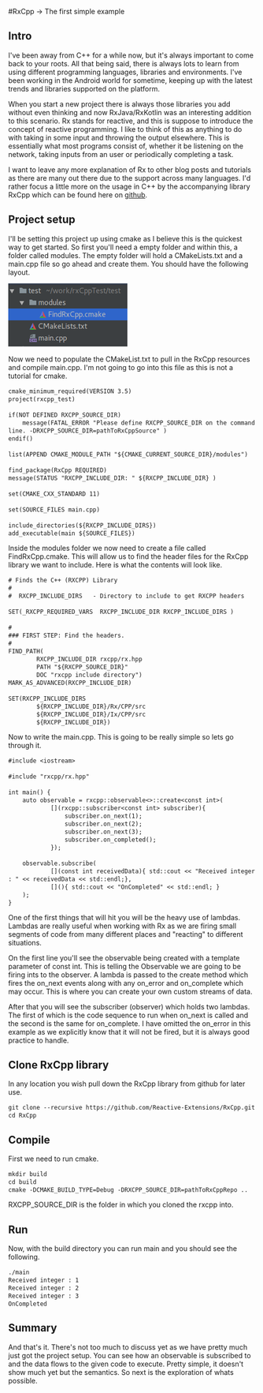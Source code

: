 #RxCpp -> The first simple example

## Intro
I've been away from C++ for a while now, but it's always important to come back to your roots.  All that being said, there is always lots to learn from using different programming languages, libraries and environments.  I've been working in the Android world for sometime, keeping up with the latest trends and libraries supported on the platform.

When you start a new project there is always those libraries you add without even thinking and now RxJava/RxKotlin was an interesting addition to this scenario. Rx stands for reactive, and this is suppose to introduce the concept of reactive programming. I like to think of this as anything to do with taking in some input and throwing the output elsewhere. This is essentially what most programs consist of, whether it be listening on the network, taking inputs from an user or periodically completing a task.

I want to leave any more explanation of Rx to other blog posts and tutorials as there are many out there due to the support across many languages. I'd rather focus a little more on the usage in C++ by the accompanying library RxCpp which can be found here on [github](https://github.com/Reactive-Extensions/RxCpp).

## Project setup
 I'll be setting this project up using cmake as I believe this is the quickest way to get started. So first you'll need a empty folder and within this, a folder called modules. The empty folder will hold a CMakeLists.txt and a main.cpp file so go ahead and create them. You should have the following layout.

![folder layout](../img/rxcppFolderLayout.png)

Now we need to populate the CMakeList.txt to pull in the RxCpp resources and compile main.cpp. I'm not going to go into this file as this is not a tutorial for cmake.

    cmake_minimum_required(VERSION 3.5)
    project(rxcpp_test)

    if(NOT DEFINED RXCPP_SOURCE_DIR)
        message(FATAL_ERROR "Please define RXCPP_SOURCE_DIR on the command line. -DRXCPP_SOURCE_DIR=pathToRxCppSource" )
    endif()

    list(APPEND CMAKE_MODULE_PATH "${CMAKE_CURRENT_SOURCE_DIR}/modules")

    find_package(RxCpp REQUIRED)
    message(STATUS "RXCPP_INCLUDE_DIR: " ${RXCPP_INCLUDE_DIR} )

    set(CMAKE_CXX_STANDARD 11)

    set(SOURCE_FILES main.cpp)

    include_directories(${RXCPP_INCLUDE_DIRS})
    add_executable(main ${SOURCE_FILES})
Inside the modules folder we now need to create a file called FindRxCpp.cmake. This will allow us to find the header files for the RxCpp library we want to include. Here is what the contents will look like.

    # Finds the C++ (RXCPP) Library
    #
    #  RXCPP_INCLUDE_DIRS   - Directory to include to get RXCPP headers

    SET(_RXCPP_REQUIRED_VARS  RXCPP_INCLUDE_DIR RXCPP_INCLUDE_DIRS )

    #
    ### FIRST STEP: Find the headers.
    #
    FIND_PATH(
            RXCPP_INCLUDE_DIR rxcpp/rx.hpp
            PATH "${RXCPP_SOURCE_DIR}"
            DOC "rxcpp include directory")
    MARK_AS_ADVANCED(RXCPP_INCLUDE_DIR)

    SET(RXCPP_INCLUDE_DIRS
            ${RXCPP_INCLUDE_DIR}/Rx/CPP/src
            ${RXCPP_INCLUDE_DIR}/Ix/CPP/src
            ${RXCPP_INCLUDE_DIR})

Now to write the main.cpp. This is going to be really simple so lets go through it.

    #include <iostream>

    #include "rxcpp/rx.hpp"

    int main() {
        auto observable = rxcpp::observable<>::create<const int>(
                [](rxcpp::subscriber<const int> subscriber){
                    subscriber.on_next(1);
                    subscriber.on_next(2);
                    subscriber.on_next(3);
                    subscriber.on_completed();
                });

        observable.subscribe(
                [](const int receivedData){ std::cout << "Received integer : " << receivedData << std::endl;},
                [](){ std::cout << "OnCompleted" << std::endl; }
        );
    }
One of the first things that will hit you will be the heavy use of lambdas. Lambdas are really useful when working with Rx as we are firing small segments of code from many different places and "reacting" to different situations.

On the first line you'll see the observable being created with a template parameter of const int. This is telling the Observable we are going to be firing ints to the observer.  A lambda is passed to the create method which fires the on_next events along with any on_error and on_complete which may occur.  This is where you can create your own custom streams of data.

After that you will see the subscriber (observer) which holds two lambdas. The first of which is the code sequence to run when on_next is called and the second is the same for on_complete. I have omitted the on_error in this example as we explicitly know that it will not be fired, but it is always good practice to handle.

## Clone RxCpp library
In any location you wish pull down the RxCpp library from github for later use.

    git clone --recursive https://github.com/Reactive-Extensions/RxCpp.git
    cd RxCpp


## Compile
First we need to run cmake.

    mkdir build
    cd build
    cmake -DCMAKE_BUILD_TYPE=Debug -DRXCPP_SOURCE_DIR=pathToRxCppRepo ..
RXCPP_SOURCE_DIR is the folder in which you cloned the rxcpp into.

## Run
Now, with the build directory you can run main and you should see the following.

    ./main
    Received integer : 1
    Received integer : 2
    Received integer : 3
    OnCompleted

## Summary
And that's it. There's not too much to discuss yet as we have pretty much just got the project setup. You can see how an observable is subscribed to and the data flows to the given code to execute. Pretty simple, it doesn't show much yet but the semantics. So next is the exploration of whats possible.
